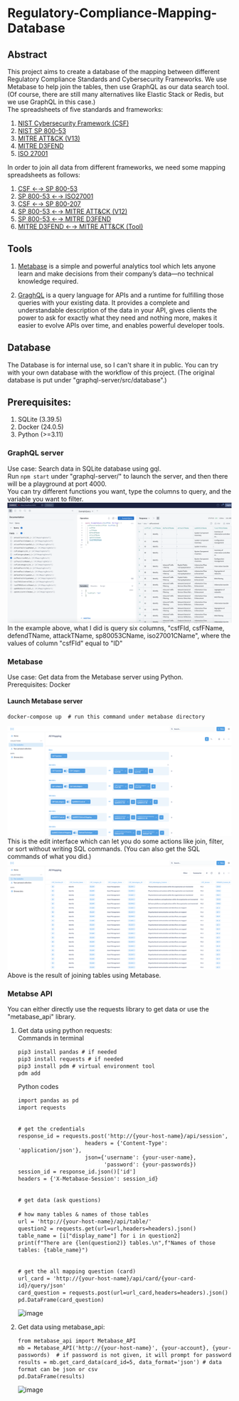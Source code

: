 # Regulatory-Compliance-Mapping-Database

## Abstract
This project aims to create a database of the mapping between different Regulatory Compliance Standards and Cybersecurity Frameworks. We use Metabase to help join the tables, then use GraphQL as our data search tool. (Of course, there are still many alternatives like Elastic Stack or Redis, but we use GraphQL in this case.)     
The spreadsheets of five standards and frameworks:
1. [NIST Cybersecurity Framework (CSF)](https://csrc.nist.gov/pubs/sp/800/53/r5/upd1/final)
2. [NIST SP 800-53](https://csrc.nist.gov/files/pubs/sp/800/53/r5/upd1/final/docs/sp800-53r5-controls.xlsx)
3. [MITRE ATT&CK (V13)](https://attack.mitre.org/resources/working-with-attack/)
4. [MITRE D3FEND](https://d3fend.mitre.org/resources/)
5. [ISO 27001](http://www.itref.ir/uploads/editor/2ef522.pdf)
   
In order to join all data from different frameworks, we need some mapping spreadsheets as follows:
1. [CSF ←→ SP 800-53](https://csrc.nist.gov/pubs/sp/800/53/r5/upd1/final)
2. [SP 800-53 ←→ ISO27001](https://csrc.nist.gov/pubs/sp/800/53/r5/upd1/final)
3. [CSF ←→ SP 800-207](https://www.nccoe.nist.gov/sites/default/files/2022-12/zta-nist-sp-1800-35e-preliminary-draft.pdf)
4. [SP 800-53 ←→ MITRE ATT&CK (V12)](https://mitre-engenuity.org/cybersecurity/center-for-threat-informed-defense/our-work/nist-800-53-control-mappings/)
5. [SP 800-53 ←→ MITRE D3FEND](https://d3fend.mitre.org/mappings/nist/5/)
6. [MITRE D3FEND ←→ MITRE ATT&CK (Tool)](https://d3fend.mitre.org/tools/d3fend-extractor/?q=%5B%22d3f%3AAccessModeling%22%2C%22d3f%3AAccountLocking%22%2C%22d3f%3AActiveCertificateAnalysis%22%2C%22d3f%3AActiveLogicalLinkMapping%22%2C%22d3f%3AActivePhysicalLinkMapping%22%2C%22d3f%3AAdministrativeNetworkActivityAnalysis%22%2C%22d3f%3AApplicationConfigurationHardening%22%2C%22d3f%3AApplicationHardening%22%2C%22d3f%3AAssetInventory%22%2C%22d3f%3AAssetVulnerabilityEnumeration%22%2C%22d3f%3AAuthenticationCacheInvalidation%22%2C%22d3f%3AAuthenticationEventThresholding%22%2C%22d3f%3AAuthorizationEventThresholding%22%2C%22d3f%3ABiometricAuthentication%22%2C%22d3f%3ABootloaderAuthentication%22%2C%22d3f%3ACertificateAnalysis%22%2C%22d3f%3AConfigurationInventory%22%2C%22d3f%3AConnectedHoneynet%22%2C%22d3f%3AConnectionAttemptAnalysis%22%2C%22d3f%3ACredentialCompromiseScopeAnalysis%22%2C%22d3f%3ACredentialEviction%22%2C%22d3f%3ACredentialHardening%22%2C%22d3f%3ACredentialRevoking%22%2C%22d3f%3ACredentialTransmissionScoping%22%2C%22d3f%3ADNSAllowlisting%22%2C%22d3f%3ADNSDenylisting%22%2C%22d3f%3ADNSTrafficAnalysis%22%2C%22d3f%3ADataInventory%22%2C%22d3f%3ADatabaseQueryStringAnalysis%22%2C%22d3f%3ADecoyEnvironment%22%2C%22d3f%3ADecoyFile%22%2C%22d3f%3ADecoyNetworkResource%22%2C%22d3f%3ADecoyObject%22%2C%22d3f%3ADecoySessionToken%22%2C%22d3f%3ADecoyUserCredential%22%2C%22d3f%3ADiskEncryption%22%2C%22d3f%3ADomainAccountMonitoring%22%2C%22d3f%3ADomainTrustPolicy%22%2C%22d3f%3ADynamicAnalysis%22%2C%22d3f%3AEmailRemoval%22%2C%22d3f%3AEmulatedFileAnalysis%22%2C%22d3f%3AExecutableAllowlisting%22%2C%22d3f%3AExecutableDenylisting%22%2C%22d3f%3AExecutionIsolation%22%2C%22d3f%3AFileAnalysis%22%2C%22d3f%3AFileCarving%22%2C%22d3f%3AFileContentRules%22%2C%22d3f%3AFileCreationAnalysis%22%2C%22d3f%3AFileEncryption%22%2C%22d3f%3AFileEviction%22%2C%22d3f%3AFileHashing%22%2C%22d3f%3AFileRemoval%22%2C%22d3f%3AFirmwareBehaviorAnalysis%22%2C%22d3f%3AFirmwareEmbeddedMonitoringCode%22%2C%22d3f%3AFirmwareVerification%22%2C%22d3f%3AForwardResolutionDomainDenylisting%22%2C%22d3f%3AHardwareComponentInventory%22%2C%22d3f%3AHierarchicalDomainDenylisting%22%2C%22d3f%3AHomoglyphDenylisting%22%2C%22d3f%3AHomoglyphDetection%22%2C%22d3f%3AIOPortRestriction%22%2C%22d3f%3AIPCTrafficAnalysis%22%2C%22d3f%3AIdentifierActivityAnalysis%22%2C%22d3f%3AIdentifierAnalysis%22%2C%22d3f%3AIdentifierReputationAnalysis%22%2C%22d3f%3AInboundSessionVolumeAnalysis%22%2C%22d3f%3AInboundTrafficFiltering%22%2C%22d3f%3AInputDeviceAnalysis%22%2C%22d3f%3AIntegratedHoneynet%22%2C%22d3f%3AJobFunctionAccessPatternAnalysis%22%2C%22d3f%3ALocalAccountMonitoring%22%2C%22d3f%3ALocalFilePermissions%22%2C%22d3f%3ALogicalLinkMapping%22%2C%22d3f%3AMandatoryAccessControl%22%2C%22d3f%3AMemoryBoundaryTracking%22%2C%22d3f%3AMessageAnalysis%22%2C%22d3f%3ANetworkIsolation%22%2C%22d3f%3ANetworkMapping%22%2C%22d3f%3ANetworkNodeInventory%22%2C%22d3f%3ANetworkTrafficAnalysis%22%2C%22d3f%3ANetworkTrafficCommunityDeviation%22%2C%22d3f%3ANetworkTrafficFiltering%22%2C%22d3f%3ANetworkTrafficPolicyMapping%22%2C%22d3f%3AOperatingSystemMonitoring%22%2C%22d3f%3AOperationalActivityMapping%22%2C%22d3f%3AOutboundTrafficFiltering%22%2C%22d3f%3APassiveCertificateAnalysis%22%2C%22d3f%3APassiveLogicalLinkMapping%22%2C%22d3f%3APassivePhysicalLinkMapping%22%2C%22d3f%3APhysicalLinkMapping%22%2C%22d3f%3APlatformHardening%22%2C%22d3f%3APlatformMonitoring%22%2C%22d3f%3AProcessAnalysis%22%2C%22d3f%3AProcessCodeSegmentVerification%22%2C%22d3f%3AProcessEviction%22%2C%22d3f%3AProcessLineageAnalysis%22%2C%22d3f%3AProcessSegmentExecutionPrevention%22%2C%22d3f%3AProcessSpawnAnalysis%22%2C%22d3f%3AProcessSuspension%22%2C%22d3f%3AProcessTermination%22%2C%22d3f%3AProtocolMetadataAnomalyDetection%22%2C%22d3f%3ARPCTrafficAnalysis%22%2C%22d3f%3ARelayPatternAnalysis%22%2C%22d3f%3ARemoteTerminalSessionDetection%22%2C%22d3f%3AResourceAccessPatternAnalysis%22%2C%22d3f%3AReverseResolutionIPDenylisting%22%2C%22d3f%3AScheduledJobAnalysis%22%2C%22d3f%3ASegmentAddressOffsetRandomization%22%2C%22d3f%3ASenderMTAReputationAnalysis%22%2C%22d3f%3ASenderReputationAnalysis%22%2C%22d3f%3AServiceBinaryVerification%22%2C%22d3f%3ASessionDurationAnalysis%22%2C%22d3f%3AShadowStackComparisons%22%2C%22d3f%3ASoftwareInventory%22%2C%22d3f%3ASoftwareUpdate%22%2C%22d3f%3AStackFrameCanaryValidation%22%2C%22d3f%3AStandaloneHoneynet%22%2C%22d3f%3AStrongPasswordPolicy%22%2C%22d3f%3ASystemCallAnalysis%22%2C%22d3f%3ASystemCallFiltering%22%2C%22d3f%3ASystemConfigurationPermissions%22%2C%22d3f%3ASystemDaemonMonitoring%22%2C%22d3f%3ASystemFileAnalysis%22%2C%22d3f%3ASystemFirmwareVerification%22%2C%22d3f%3ASystemInitConfigAnalysis%22%2C%22d3f%3ASystemMapping%22%2C%22d3f%3ASystemVulnerabilityAssessment%22%2C%22d3f%3AURLAnalysis%22%2C%22d3f%3AURLReputationAnalysis%22%2C%22d3f%3AUserAccountPermissions%22%2C%22d3f%3AUserBehaviorAnalysis%22%2C%22d3f%3AUserGeolocationLogonPatternAnalysis%22%2C%22d3f%3AUserSessionInitConfigAnalysis%22%5D)

## Tools
1. [Metabase](https://www.metabase.com/)
   is a simple and powerful analytics tool which lets anyone learn and make decisions from their company’s data—no technical knowledge required.
   
2. [GraghQL](https://graphql.org/)
   is a query language for APIs and a runtime for fulfilling those queries with your existing data. It provides a complete and understandable description of the data in your API, gives clients the power to ask for exactly what they need and nothing more, makes it easier to evolve APIs over time, and enables powerful developer tools.
   
## Database
The Database is for internal use, so I can't share it in public. You can try with your own database with the workflow of this project. (The original database is put under "graphql-server/src/database".)

## Prerequisites:
1. SQLite (3.39.5)
2. Docker (24.0.5)
3. Python (>=3.11)

### GraphQL server
Use case: Search data in SQLite database using gql.   
Run `npm start` under "graphql-server/" to launch the server, and then there will be a playground at port 4000.   
You can try different functions you want, type the columns to query, and the variable you want to filter.   
![image](https://github.com/DarriusChen/Regulatory-Compliance-Mapping-Database/blob/main/images/gql.png)
In the example above, what I did is query six columns, "csfFId, csfFName, defendTName, attackTName, sp80053CName, iso27001CName", where the values of column "csfFId" equal to "ID"

### Metabase
Use case: Get data from the Metabase server using Python.  
Prerequisites: Docker   
#### Launch Metabase server
```
docker-compose up  # run this command under metabase directory
```
![image](https://github.com/DarriusChen/Regulatory-Compliance-Mapping-Database/blob/main/images/metabase-operation.png)
This is the edit interface which can let you do some actions like join, filter, or sort without writing SQL commands. (You can also get the SQL commands of what you did.)
![image](https://github.com/DarriusChen/Regulatory-Compliance-Mapping-Database/blob/main/images/metabase-result.png)
Above is the result of joining tables using Metabase.

### Metabse API
You can either directly use the requests library to get data or use the "metabase_api" library.   
1. Get data using python requests:  
   Commands in terminal 
    ```
    pip3 install pandas # if needed
    pip3 install requests # if needed
    pip3 install pdm # virtual environment tool
    pdm add
   ```
    Python codes
    ```
    import pandas as pd
    import requests


    # get the credentials
    response_id = requests.post('http://{your-host-name}/api/session',
                         headers = {'Content-Type': 'application/json'},
                         json={'username': {your-user-name},
                               'password': {your-passwords})
    session_id = response_id.json()['id']
    headers = {'X-Metabase-Session': session_id}


    # get data (ask questions)
    
    # how many tables & names of those tables
    url = 'http://{your-host-name}/api/table/'
    question2 = requests.get(url=url,headers=headers).json()
    table_name = [i["display_name"] for i in question2]
    print(f"There are {len(question2)} tables.\n",f"Names of those tables: {table_name}")


    # get the all mapping question (card)
    url_card = 'http://{your-host-name}/api/card/{your-card-id}/query/json'
    card_question = requests.post(url=url_card,headers=headers).json()
    pd.DataFrame(card_question)
    ```
    ![image](https://github.com/DarriusChen/Regulatory-Compliance-Mapping-Database/blob/main/images/requests.png)
    
2. Get data using metabase_api:
   ```
   from metabase_api import Metabase_API
   mb = Metabase_API('http://{your-host-name}', {your-account}, {your-passwords)  # if password is not given, it will prompt for password
   results = mb.get_card_data(card_id=5, data_format='json') # data format can be json or csv
   pd.DataFrame(results)
   ```
   ![image](https://github.com/DarriusChen/Regulatory-Compliance-Mapping-Database/blob/main/images/result-df.png)
